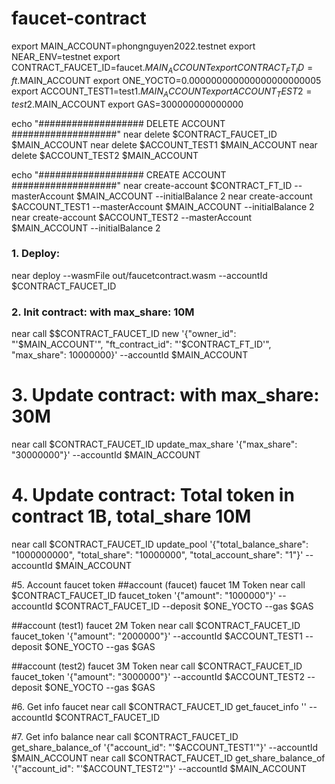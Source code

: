# faucet-contract
export MAIN_ACCOUNT=phongnguyen2022.testnet
export NEAR_ENV=testnet
export CONTRACT_FAUCET_ID=faucet.$MAIN_ACCOUNT
export CONTRACT_FT_ID=ft.$MAIN_ACCOUNT
export ONE_YOCTO=0.000000000000000000000005
export ACCOUNT_TEST1=test1.$MAIN_ACCOUNT
export ACCOUNT_TEST2=test2.$MAIN_ACCOUNT
export GAS=300000000000000

echo "################### DELETE ACCOUNT ###################"
near delete $CONTRACT_FAUCET_ID $MAIN_ACCOUNT
near delete $ACCOUNT_TEST1 $MAIN_ACCOUNT
near delete $ACCOUNT_TEST2 $MAIN_ACCOUNT

echo "################### CREATE ACCOUNT ###################"
near create-account $CONTRACT_FT_ID --masterAccount $MAIN_ACCOUNT --initialBalance 2
near create-account $ACCOUNT_TEST1 --masterAccount $MAIN_ACCOUNT --initialBalance 2
near create-account $ACCOUNT_TEST2 --masterAccount $MAIN_ACCOUNT --initialBalance 2

### 1. Deploy:
near deploy --wasmFile out/faucetcontract.wasm --accountId $CONTRACT_FAUCET_ID

### 2. Init contract: with max_share: 10M
near call $$CONTRACT_FAUCET_ID new '{"owner_id": "'$MAIN_ACCOUNT'", "ft_contract_id": "'$CONTRACT_FT_ID'", "max_share": 10000000}' --accountId $MAIN_ACCOUNT

# 3. Update contract: with max_share: 30M
near call $CONTRACT_FAUCET_ID update_max_share '{"max_share": "30000000"}' --accountId $MAIN_ACCOUNT

# 4. Update contract: Total token in contract 1B, total_share 10M
near call $CONTRACT_FAUCET_ID update_pool '{"total_balance_share": "1000000000", "total_share": "10000000", "total_account_share": "1"}' --accountId $MAIN_ACCOUNT

#5. Account faucet token
##account (faucet) faucet 1M Token 
near call $CONTRACT_FAUCET_ID faucet_token '{"amount": "1000000"}' --accountId $CONTRACT_FAUCET_ID --deposit $ONE_YOCTO --gas $GAS

##account (test1) faucet 2M Token 
near call $CONTRACT_FAUCET_ID faucet_token '{"amount": "2000000"}' --accountId $ACCOUNT_TEST1 --deposit $ONE_YOCTO --gas $GAS

##account (test2) faucet 3M Token 
near call $CONTRACT_FAUCET_ID faucet_token '{"amount": "3000000"}' --accountId $ACCOUNT_TEST2 --deposit $ONE_YOCTO --gas $GAS

#6. Get info faucet
near call $CONTRACT_FAUCET_ID get_faucet_info '' --accountId $CONTRACT_FAUCET_ID

#7. Get info balance
near call $CONTRACT_FAUCET_ID get_share_balance_of '{"account_id": "'$ACCOUNT_TEST1'"}' --accountId $MAIN_ACCOUNT
near call $CONTRACT_FAUCET_ID get_share_balance_of '{"account_id": "'$ACCOUNT_TEST2'"}' --accountId $MAIN_ACCOUNT
